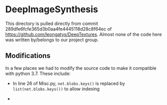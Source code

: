 # DeepImageSynthesis

This directory is pulled directly from commit 289dfe6fcfe365d3b0aa4fe4445118d28c8f64ec of https://github.com/leongatys/DeepTextures.
Almost none of the code here was written by/belongs to our project group. 

## Modifications
In a few places we had to modify the source code to make it compatible with python 3.7. These include:

- In line 26 of Misc.py, `net.blobs.keys()` is replaced by `list(net.blobs.keys())` to allow indexing

-
